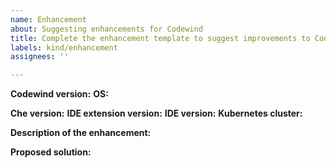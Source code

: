```yaml
---
name: Enhancement
about: Suggesting enhancements for Codewind
title: Complete the enhancement template to suggest improvements to Codewind.
labels: kind/enhancement
assignees: ''

---
```


<!-- Please fill out the following form to suggest an enhancement. If some fields do not apply to your situation, feel free to skip them.-->

**Codewind version:**
**OS:**

**Che version:**
**IDE extension version:**
**IDE version:**
**Kubernetes cluster:**

**Description of the enhancement:**
<!-- How would you like to see Codewind improved?-->
**Proposed solution:** 
<!-- Do you have ideas about how your idea could be implemented?-->